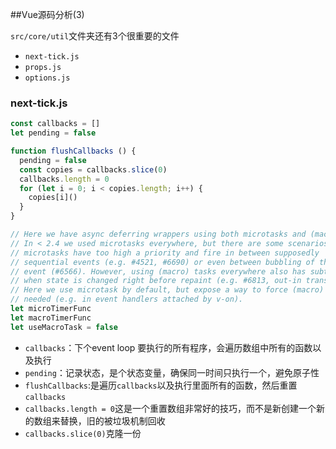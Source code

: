 ##Vue源码分析(3)

`src/core/util`文件夹还有3个很重要的文件

- `next-tick.js`
- `props.js`
- `options.js`

### next-tick.js

```js
const callbacks = []
let pending = false

function flushCallbacks () {
  pending = false
  const copies = callbacks.slice(0)
  callbacks.length = 0
  for (let i = 0; i < copies.length; i++) {
    copies[i]()
  }
}

// Here we have async deferring wrappers using both microtasks and (macro) tasks.
// In < 2.4 we used microtasks everywhere, but there are some scenarios where
// microtasks have too high a priority and fire in between supposedly
// sequential events (e.g. #4521, #6690) or even between bubbling of the same
// event (#6566). However, using (macro) tasks everywhere also has subtle problems
// when state is changed right before repaint (e.g. #6813, out-in transitions).
// Here we use microtask by default, but expose a way to force (macro) task when
// needed (e.g. in event handlers attached by v-on).
let microTimerFunc
let macroTimerFunc
let useMacroTask = false
```

- `callbacks`：下个event loop 要执行的所有程序，会遍历数组中所有的函数以及执行
- `pending`：记录状态，是个状态变量，确保同一时间只执行一个，避免原子性
- `flushCallbacks`:是遍历`callbacks`以及执行里面所有的函数，然后重置`callbacks`
- `callbacks.length = 0`这是一个重置数组非常好的技巧，而不是新创建一个新的数组来替换，旧的被垃圾机制回收
- `callbacks.slice(0)`克隆一份

